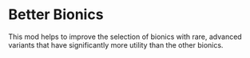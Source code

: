 # Better Bionics

This mod helps to improve the selection of bionics with rare, advanced variants that have significantly more utility than the other bionics.

